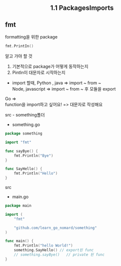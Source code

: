 <h2 align="center">
  <strong>1.1 PackagesImports</strong><br>
</h2>

## fmt

formatting을 위한 package

```go
fmt.PrintIn()
```

알고 가야 할 것

1. 기본적으로 package가 어떻게 동작하는지
2. PintIn이 대문자로 시작하는지

- import 할때,
  Python , java => import ~ from ~  
  Node, javascript => import ~ from ~ 후 모듈을 export

Go =>  
function을 import하고 싶어요! => 대문자로 작성해요

src - something폴더

- something.go

```go
package something

import "fmt"

func sayBye() {
	fmt.Println("Bye")
}

func SayHello() {
	fmt.Println("Hello")
}
```

src

- main.go

```go
package main

import (
	"fmt"

	"github.com/learn_go_nomard/something"
)

func main() {
	fmt.Println("hello World!")
	something.SayHello() // export된 func
	// something.sayBye()   // private 된 func
}
```
